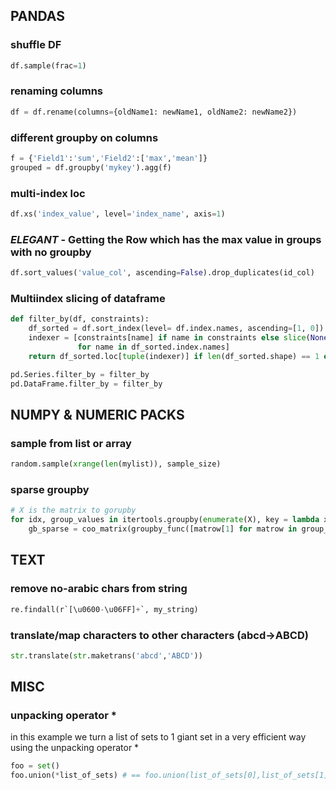 
## PANDAS
### shuffle  DF
```python
df.sample(frac=1)
```
### renaming columns
```python
df = df.rename(columns={oldName1: newName1, oldName2: newName2})
```
### different groupby on columns
 ```python
f = {'Field1':'sum','Field2':['max','mean']}
grouped = df.groupby('mykey').agg(f)
```
### multi-index loc
 ```python
df.xs('index_value', level='index_name', axis=1)
```
### *ELEGANT* - Getting the Row which has the max value in groups with no groupby
 ```python
df.sort_values('value_col', ascending=False).drop_duplicates(id_col)
```

### Multiindex slicing of dataframe
```python
def filter_by(df, constraints):
    df_sorted = df.sort_index(level= df.index.names, ascending=[1, 0])
    indexer = [constraints[name] if name in constraints else slice(None)
               for name in df_sorted.index.names]
    return df_sorted.loc[tuple(indexer)] if len(df_sorted.shape) == 1 else df_sorted.loc[tuple(indexer),]

pd.Series.filter_by = filter_by
pd.DataFrame.filter_by = filter_by
```

## NUMPY & NUMERIC PACKS
### sample from list or array
```python
random.sample(xrange(len(mylist)), sample_size)
```
### sparse groupby 
```python
# X is the matrix to gorupby
for idx, group_values in itertools.groupby(enumerate(X), key = lambda x: group_key[x[0]]):
	gb_sparse = coo_matrix(groupby_func([matrow[1] for matrow in group_values], axis = 0))
```


## TEXT
### remove no-arabic chars from string
```python
re.findall(r`[\u0600-\u06FF]+`, my_string)
```
### translate/map characters to other characters (abcd->ABCD)
```python
str.translate(str.maketrans('abcd','ABCD'))
```

## MISC
### unpacking operator *
in this example we turn a list of sets to 1 giant set in a very efficient way using the unpacking operator *
```python
foo = set()
foo.union(*list_of_sets) # == foo.union(list_of_sets[0],list_of_sets[1],...)
```
